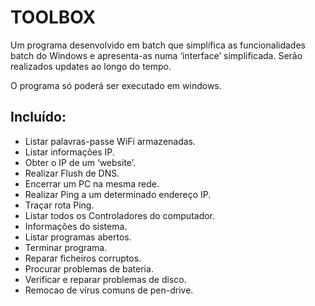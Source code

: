 # TOOLBOX
Um programa desenvolvido em batch que simplifica as funcionalidades batch do Windows e apresenta-as numa ‘interface’ simplificada.
Serão realizados updates ao longo do tempo.

O programa só poderá ser executado em windows.

## Incluído:
- Listar palavras-passe WiFi armazenadas.
- Listar informações IP.                                                        
- Obter o IP de um ‘website’.                                          
- Realizar Flush de DNS.                                                          
- Encerrar um PC na mesma rede.                                        
- Realizar Ping a um determinado endereço IP.                                                
- Traçar rota Ping.                                                    
- Listar todos os Controladores do computador.                                      
- Informações do sistema.                                        
- Listar programas abertos.                                
- Terminar programa.                                          
- Reparar ficheiros corruptos.                    
- Procurar problemas de bateria.                          
- Verificar e reparar problemas de disco.                  
- Remocao de vírus comuns de pen-drive.                    

